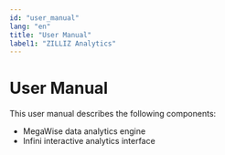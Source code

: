 ```yaml
---
id: "user_manual"
lang: "en"
title: "User Manual"
label1: "ZILLIZ Analytics"
---
```

# User Manual

This user manual describes the following components:
* MegaWise data analytics engine
* Infini interactive analytics interface
